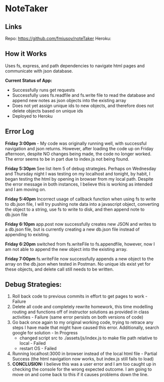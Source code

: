 # NoteTaker

## Links
Repo: https://github.com/fmiusov/noteTaker
Heroku: 

## How it Works

Uses fs, express, and path dependencies to navigate html pages and communicate with json database. 

**Current Status of App:**
- Successfully runs get requests
- Successfully uses fs.readfile and fs.write file to read the database and append new notes as json objects into the existing array
- Does not yet assign unique ids to new objects, and therefore does not delete objects based on unique ids
- Deployed to Heroku

## Error Log

**Friday 3:00pm** - My code was originally running well, with successful navigation and json returns. However, after loading the code up on Friday afternoon, despite NO changes being made, the code no longer worked. The error seems to be in part due to index.js not being found.

**Friday 5:30pm** See list item 5 of debug strategies. Perhaps on Wednesday and Thursday night I was testing on my localhost and tonight, by habit, I began testing the html by opening in browser from my local path. Despite the error message in both instances, I believe this is working as intended and I am moving on.  

**Friday 5:40pm** Incorrect usage of callback function when using fs to write to db.json file, I will try pushing note data into a javascript object, converting the object to a string, use fs to write to disk, and then append note to db.json file

**Friday 6:10pm** app.post now successfully creates new JSON and writes to a db.json file, but is currently creating a new db.json file instead of appending to existing. 

**Friday 6:20pm** switched from fs.writeFile to fs.appendfile, however, now I am not able to append the new object into the existing array. 

**Friday 7:00pm** fs.writeFile now successfully appends a new object to the array on the db.json when tested in Postman. No unique ids exist yet for these objects, and delete call still needs to be written. 

## Debug Strategies: 

1. Roll back code to previous commits in effort to get pages to work - Failure
2. Delete all code and completely rewrite homework, this time modelling routing and functions off of instructor solutions as provided in class activities - Failure (same error persists on both versions of code)
3. Go back once again to my original working code, trying to retrace any steps I have made that might have caused this error. Additionally, search google for solution - In Progress
    - changed script src to ./assets/js/index.js to make file path relative to local - Failed
    - restart OS - Failed
4. Running localhost:3000 in browser instead of the local html file - Partial Success (the html navigation now works, but index.js still fails to load)
5. **CONCLUSION:** I believe this was a user error and I am too caught up in checking the console for the wrong expected outcome. I am going to move on and come back to this if it causes problems down the line. 